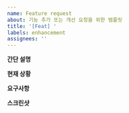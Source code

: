 ```yaml
---
name: Feature request
about: 기능 추가 또는 개선 요청을 위한 템플릿
title: '[Feat] '
labels: enhancement
assignees: ''
---
```


**간단 설명**

<!-- A clear and concise description of what the problem is. Ex. I'm always frustrated when [...] -->

**현재 상황**

<!-- A clear and concise description of what you want to happen. -->

**요구사항**

<!-- A clear and concise description of any alternative solutions or features you've considered -->

**스크린샷**

<!-- Add any other context or screenshots about the feature request here. -->
